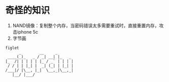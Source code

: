 # 奇怪的知识
1. NAND镜像：复制整个内存，当密码错误太多需要重试时，直接重置内存，攻击iphone 5c
2. 字节画
```
figlet
      _        __     _
 ____(_)_   _ / _| __| |_   _
|_  /| | | | | |_ / _` | | | |
 / / | | |_| |  _| (_| | |_| |
/___|/ |\__, |_|  \__,_|\__,_|
   |__/ |___/
```